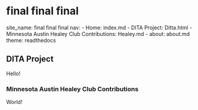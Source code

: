 # final final final

site_name: final final final
nav:
    - Home: index.md
    - DITA Project: Ditta.html
    - Minnesota Austin Healey Club Contributions: Healey.md
    - about: about.md
theme: readthedocs

    
## DITA Project

Hello!

### Minnesota Austin Healey Club Contributions

World!   